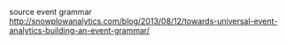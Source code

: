 
source event grammar
  http://snowplowanalytics.com/blog/2013/08/12/towards-universal-event-analytics-building-an-event-grammar/
